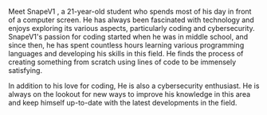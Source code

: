 Meet SnapeV1 , a 21-year-old student who spends most of his day in front of a computer screen. He has always been fascinated with technology and enjoys exploring its various aspects, particularly coding and cybersecurity. SnapeV1's passion for coding started when he was in middle school, and since then, he has spent countless hours learning various programming languages and developing his skills in this field. He finds the process of creating something from scratch using lines of code to be immensely satisfying.

In addition to his love for coding, He is also a cybersecurity enthusiast. He is always on the lookout for new ways to improve his knowledge in this area and keep himself up-to-date with the latest developments in the field.
